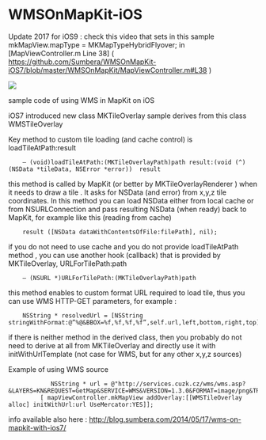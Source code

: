 
WMSOnMapKit-iOS
=====================
Update 2017 for iOS9 : check this video that sets in this sample  mkMapView.mapType = MKMapTypeHybridFlyover;
in [MapViewController.m Line 38] ( https://github.com/Sumbera/WMSOnMapKit-iOS7/blob/master/WMSOnMapKit/MapViewController.m#L38 )

<a href="http://www.youtube.com/watch?feature=player_embedded&v=-EfvoIJQkbs
" target="_blank"><img src="http://img.youtube.com/vi/-EfvoIJQkbs/0.jpg" 
 /></a>
 
sample code of using WMS in MapKit on iOS

iOS7 introduced new class MKTileOverlay sample derives from this class WMSTileOverlay

Key method to custom tile loading (and cache control) is loadTileAtPath:result

        – (void)loadTileAtPath:(MKTileOverlayPath)path result:(void (^)(NSData *tileData, NSError *error))  result

this method is called by MapKit (or better by MKTileOverlayRenderer ) when it needs to draw a tile . It asks for NSData (and error) from x,y,z tile coordinates. In this method you can  load NSData either from local cache or from NSURLConnection and pass resulting NSData (when ready)  back to MapKit, for example like this (reading from cache)

        result ([NSData dataWithContentsOfFile:filePath], nil);

if you do not need to use cache and you do not provide loadTileAtPath method , you can use another hook (callback) that is provided by MKTileOverlay, URLForTilePath:path

        – (NSURL *)URLForTilePath:(MKTileOverlayPath)path

this method enables to custom format URL required to load tile, thus you can use WMS HTTP-GET parameters, for example :

        NSString * resolvedUrl = [NSString stringWithFormat:@”%@&BBOX=%f,%f,%f,%f”,self.url,left,bottom,right,top];

if there is neither method in the derived class, then you probably do not need to derive at all from MKTileOverlay and directly use it with initWithUrlTemplate (not case for WMS, but for any other x,y,z  sources)


Example of using WMS source  

                NSString * url = @"http://services.cuzk.cz/wms/wms.asp?&LAYERS=KN&REQUEST=GetMap&SERVICE=WMS&VERSION=1.3.0&FORMAT=image/png&TRANSPARENT=TRUE&STYLES=&CRS=EPSG:900913&WIDTH=256&HEIGHT=256";
             [ mapViewController.mkMapView addOverlay:[[WMSTileOverlay alloc] initWithUrl:url UseMercator:YES]];

info available also here : http://blog.sumbera.com/2014/05/17/wms-on-mapkit-with-ios7/
